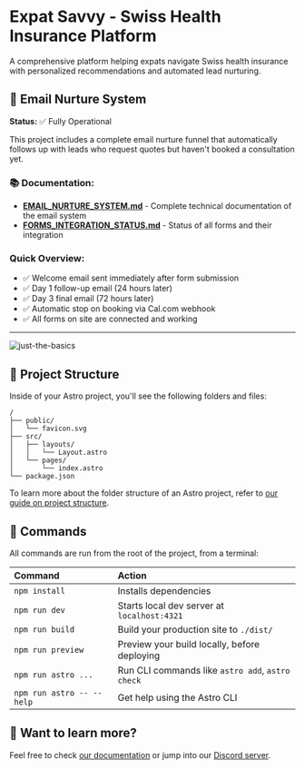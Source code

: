 # Expat Savvy - Swiss Health Insurance Platform

A comprehensive platform helping expats navigate Swiss health insurance with personalized recommendations and automated lead nurturing.

## 📧 Email Nurture System

**Status:** ✅ Fully Operational

This project includes a complete email nurture funnel that automatically follows up with leads who request quotes but haven't booked a consultation yet.

### 📚 Documentation:
- **[EMAIL_NURTURE_SYSTEM.md](./EMAIL_NURTURE_SYSTEM.md)** - Complete technical documentation of the email system
- **[FORMS_INTEGRATION_STATUS.md](./docs/FORMS_INTEGRATION_STATUS.md)** - Status of all forms and their integration

### Quick Overview:
- ✅ Welcome email sent immediately after form submission
- ✅ Day 1 follow-up email (24 hours later)
- ✅ Day 3 final email (72 hours later)
- ✅ Automatic stop on booking via Cal.com webhook
- ✅ All forms on site are connected and working

---

![just-the-basics](https://github.com/withastro/astro/assets/2244813/a0a5533c-a856-4198-8470-2d67b1d7c554)

## 🚀 Project Structure

Inside of your Astro project, you'll see the following folders and files:

```text
/
├── public/
│   └── favicon.svg
├── src/
│   ├── layouts/
│   │   └── Layout.astro
│   └── pages/
│       └── index.astro
└── package.json
```

To learn more about the folder structure of an Astro project, refer to [our guide on project structure](https://docs.astro.build/en/basics/project-structure/).

## 🧞 Commands

All commands are run from the root of the project, from a terminal:

| Command                   | Action                                           |
| :------------------------ | :----------------------------------------------- |
| `npm install`             | Installs dependencies                            |
| `npm run dev`             | Starts local dev server at `localhost:4321`      |
| `npm run build`           | Build your production site to `./dist/`          |
| `npm run preview`         | Preview your build locally, before deploying     |
| `npm run astro ...`       | Run CLI commands like `astro add`, `astro check` |
| `npm run astro -- --help` | Get help using the Astro CLI                     |

## 👀 Want to learn more?

Feel free to check [our documentation](https://docs.astro.build) or jump into our [Discord server](https://astro.build/chat).
